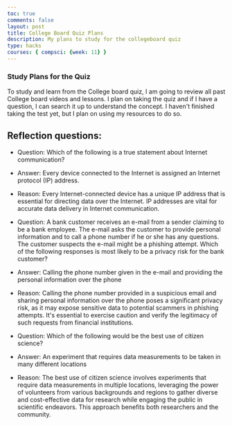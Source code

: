 ```yaml
---
toc: true
comments: false
layout: post
title: College Board Quiz Plans
description: My plans to study for the collegeboard quiz   
type: hacks
courses: { compsci: {week: 11} }
---
```


### Study Plans for the Quiz
To study and learn from the College board quiz, I am going to review all past College board videos and lessons. I plan on taking the quiz and if I have a question, I can search it up to understand the concept. I haven't finished taking the test yet, but I plan on using my resources to do so. 

## Reflection questions: 

- Question: Which of the following is a true statement about Internet communication?
- Answer: Every device connected to the Internet is assigned an Internet protocol (IP) address.
- Reason: Every Internet-connected device has a unique IP address that is essential for directing data over the Internet. IP addresses are vital for accurate data delivery in Internet communication.

- Question: A bank customer receives an e-mail from a sender claiming to be a bank employee. The e-mail asks the customer to provide personal information and to call a phone number if he or she has any questions. The customer suspects the e-mail might be a phishing attempt. Which of the following responses is most likely to be a privacy risk for the bank customer?
- Answer: Calling the phone number given in the e-mail and providing the personal information over the phone
- Reason: Calling the phone number provided in a suspicious email and sharing personal information over the phone poses a significant privacy risk, as it may expose sensitive data to potential scammers in phishing attempts. It's essential to exercise caution and verify the legitimacy of such requests from financial institutions.

- Question: Which of the following would be the best use of citizen science?
- Answer: An experiment that requires data measurements to be taken in many different locations
- Reason: The best use of citizen science involves experiments that require data measurements in multiple locations, leveraging the power of volunteers from various backgrounds and regions to gather diverse and cost-effective data for research while engaging the public in scientific endeavors. This approach benefits both researchers and the community.